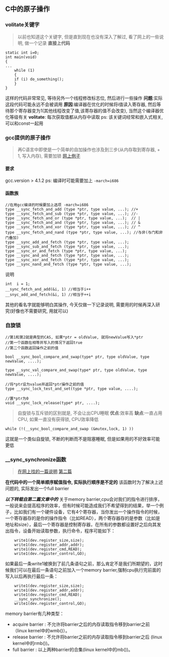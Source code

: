 ## C中的原子操作

### volitate关键字
> 以前也知道这个关键字, 但是直到现在也没有深入了解过, 看了网上的一些说明, 做一个记录
**直接上代码**
```
static int i=0;
int main(void)
{
...
	while (1)
	{
	if (i) do_something();
	}
}
```
这样的代码非常常见, 等待另外一个线程修改标志位, 然后进行一些操作
**问题**:实际这段代码可能永远不会被调用
**原因**:编译器在优化的时候将i值读入寄存器, 然后等待那个寄存器变为1(其他线程改变了值,该寄存器的值不会改变), 当然这个编译器优化等级有关
**volitate**: 每次获取值都从内存中读取
ps: 该关键词经常和嵌入式相关, 可以和const一起用

### gcc提供的原子操作
> 再C语言中即使是一个简单的自加操作也涉及到三步(从内存取到寄存器, + 1, 写入内存), 需要加锁
> [网上例子](https://blog.csdn.net/hzhsan/article/details/25837189)
#### 要求
gcc.version > 4.1.2
ps: 编译时可能需要加上 `-march=i686`

#### 函数族
```
//在用gcc编译的时候要加上选项 -march=i686
type __sync_fetch_and_add (type *ptr, type value, ...);	//+
type __sync_fetch_and_sub (type *ptr, type value, ...);	//-
type __sync_fetch_and_or (type *ptr, type value, ...);	// |
type __sync_fetch_and_and (type *ptr, type value, ...);	// &
type __sync_fetch_and_xor (type *ptr, type value, ...);	// ^
type __sync_fetch_and_nand (type *ptr, type value, ...); //与非(与门和非门叠加)
type __sync_add_and_fetch (type *ptr, type value, ...);
type __sync_sub_and_fetch (type *ptr, type value, ...);
type __sync_or_and_fetch (type *ptr, type value, ...);
type __sync_and_and_fetch (type *ptr, type value, ...);
type __sync_xor_and_fetch (type *ptr, type value, ...);
type __sync_nand_and_fetch (type *ptr, type value, ...);
```
说明
```
int  i = 1;
__sync_fetch_and_add(&i, 1)	//相当于i++
__snyc_add_and_fetch(&i, 1)	//相当于++i
```
其他的看名字就能够明白其操作, 今天仅做一下记录说明, 需要用的时候再深入研究(好像也不需要研究, 用就可以)



### 自旋锁
```
//第1和第2就是典型的CAS, 如果*ptr = oldValue, 就将newValue写入*ptr
//第一个函数在相等并写入的情况下返回true
//第二个函数返回操作之前的值

bool __sync_bool_compare_and_swap(type* ptr, type oldValue, type newValue, ....);

type __sync_val_compare_and_swap(type* ptr, type oldValue, type newValue, ....);

//将*ptr设为value并返回*ptr操作之前的值
type __sync_lock_test_and_set(type *ptr, type value, ....);

//置*ptr为0
void __sync_lock_release(type* ptr, ....);
```

> 自旋锁与互斥锁的区别就是, 不会让出CPU睡眠
**优点**:效率高
**缺点**:一直占用CPU, 如果一直没有获得锁, CPU效率降低
```
while (!(__sync_bool_compare_and_swap (&mutex,lock, 1) ))
```
这就是一个类似自旋锁, 不断的判断而不是阻塞睡眠, 但是如果用的不好效率可能更低



### __sync_synchronize函数

> [在网上找的一篇说明](https://blog.csdn.net/sz76211822/article/details/84965238)
> [第二篇](https://www.cnblogs.com/FrankTan/archive/2010/12/11/1903377.html)

**在代码中的一个简单顺序赋值指令, 实际执行顺序是不定的**
该函数时为了解决上述问题的, 实际发出一个full barrier

***以下转载自第二篇文章中的***
关于memory barrier,cpu会对我们的指令进行排序，一般说来会提高程序的效率，但有时候可能造成我们不希望得到的结果，举一个例子，比如我们有一个硬件设备，它有4个寄存器，当你发出一个操作指令的时候，一个寄存器存的是你的操作指令（比如READ），两个寄存器存的是参数（比如是地址和size），最后一个寄存器是控制寄存器，在所有的参数都设置好之后向其发出指令，设备开始读取参数，执行命令，程序可能如下：
```
    write1(dev.register_size,size);
    write1(dev.register_addr,addr);
    write1(dev.register_cmd,READ);
    write1(dev.register_control,GO);
```

如果最后一条write1被换到了前几条语句之前，那么肯定不是我们所期望的，这时候我们可以在最后一条语句之前加入一个memory barrier,强制cpu执行完前面的写入以后再执行最后一条：
```
    write1(dev.register_size,size);
    write1(dev.register_addr,addr);
    write1(dev.register_cmd,READ);
    __sync_synchronize();
    write1(dev.register_control,GO);
```
memory barrier有几种类型：

* acquire barrier : 不允许将barrier之后的内存读取指令移到barrier之前（linux kernel中的wmb()）。
* release barrier : 不允许将barrier之前的内存读取指令移到barrier之后 (linux kernel中的rmb())。
* full barrier    : 以上两种barrier的合集(linux kernel中的mb())。






